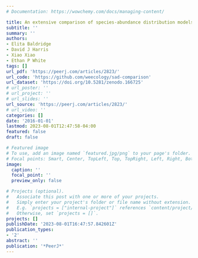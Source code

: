```yaml
---
# Documentation: https://wowchemy.com/docs/managing-content/

title: An extensive comparison of species-abundance distribution models
subtitle: ''
summary: ''
authors:
- Elita Baldridge
- David J Harris
- Xiao Xiao
- Ethan P White
tags: []
url_pdf: 'https://peerj.com/articles/2823/'
url_code: 'https://github.com/weecology/sad-comparison'
url_dataset: 'https://doi.org/10.5281/zenodo.166725'
# url_poster: ''
# url_project: ''
# url_slides: ''
url_source: 'https://peerj.com/articles/2823/'
# url_video: ''
categories: []
date: '2016-01-01'
lastmod: 2023-08-01T12:47:58-04:00
featured: false
draft: false

# Featured image
# To use, add an image named `featured.jpg/png` to your page's folder.
# Focal points: Smart, Center, TopLeft, Top, TopRight, Left, Right, BottomLeft, Bottom, BottomRight.
image:
  caption: ''
  focal_point: ''
  preview_only: false

# Projects (optional).
#   Associate this post with one or more of your projects.
#   Simply enter your project's folder or file name without extension.
#   E.g. `projects = ["internal-project"]` references `content/project/deep-learning/index.md`.
#   Otherwise, set `projects = []`.
projects: []
publishDate: '2023-08-01T16:47:57.842601Z'
publication_types:
- '2'
abstract: ''
publication: '*PeerJ*'
---
```

